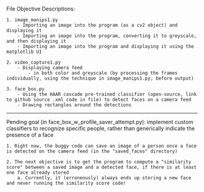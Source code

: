 
File Objective Descriptions:

	1. image_manips1.py
		- Importing an image into the program (as a cv2 object) and displaying it
		- Importing an image into the program, converting it to greyscale, and then displaying it
		- Importing an image into the program and displaying it using the matplotlib UI

	2. video_capture1.py
		- Displaying camera feed
			- in both color and greyscale (by processing the frames individually, using the technique in image_manips1.py, before output)

	3. face_box.py
		- Using the HAAR cascade pre-trained classifier (open-source, link to github source .xml code in file) to detect faces on a camera feed
		- Drawing rectangles around the detections

----

Pending goal (in face_box_w_profile_saver_attempt.py): implement custom classifiers to recognize specific people, rather than generically indicate the presence of a face

	1. Right now, the buggy code can save an image of a person once a face is detected on the camera feed (in the "saved_faces" directory)
	
	2. The next objective is to get the program to compute a "similarity score" between a saved image and a detected face, if there is at least one face already stored
		a. Currently, it (erroneously) always ends up storing a new face and never running the similarity score code!


